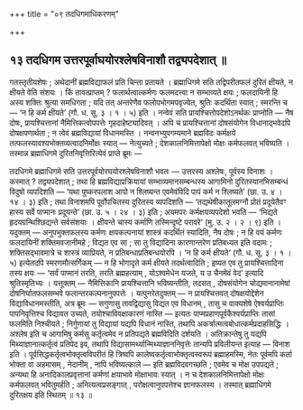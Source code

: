 +++
title = "०९ तदधिगमाधिकरणम्"

+++

## १३ तदधिगम उत्तरपूर्वाघयोरश्लेषविनाशौ तद्व्यपदेशात् ॥

गतस्तृतीयशेषः ; अथेदानीं ब्रह्मविद्याफलं प्रति चिन्ता प्रतायते । ब्रह्माधिगमे सति तद्विपरीतफलं दुरितं क्षीयते, न क्षीयते वेति संशयः । किं तावत्प्राप्तम् ? फलार्थत्वात्कर्मणः फलमदत्त्वा न सम्भाव्यते क्षयः ; फलदायिनी हि अस्य शक्तिः श्रुत्या समधिगता ; यदि तत् अन्तरेणैव फलोपभोगमपवृज्येत, श्रुतिः कदर्थिता स्यात् ; स्मरन्ति च — ‘न हि कर्म क्षीयते’ (गौ. ध. सू. ३ । १ । ५) इति । नन्वेवं सति प्रायश्चित्तोपदेशोऽनर्थकः प्राप्नोति — नैष दोषः, प्रायश्चित्तानां नैमित्तिकत्वोपपत्तेः गृहदाहेष्ट्यादिवत् । अपि च प्रायश्चित्तानां दोषसंयोगेन विधानाद्भवेदपि दोषक्षपणार्थता ; न त्वेवं ब्रह्मविद्यायां विधानमस्ति । नन्वनभ्युपगम्यमाने ब्रह्मविदः कर्मक्षये तत्फलस्यावश्यभोक्तव्यत्वादनिर्मोक्षः स्यात् — नेत्युच्यते ; देशकालनिमित्तापेक्षो मोक्षः कर्मफलवत् भविष्यति । तस्मान्न ब्रह्माधिगमे दुरितनिवृत्तिरित्येवं प्राप्ते ब्रूमः —

तदधिगमे ब्रह्माधिगमे सति उत्तरपूर्वयोरघयोरश्लेषविनाशौ भवतः — उत्तरस्य अश्लेषः, पूर्वस्य विनाशः । कस्मात् ? तद्व्यपदेशात् ; तथा हि ब्रह्मविद्याप्रक्रियायां सम्भाव्यमानसम्बन्धस्य आगामिनो दुरितस्यानभिसम्बन्धं विदुषो व्यपदिशति — ‘यथा पुष्करपलाश आपो न श्लिष्यन्त एवमेवंविदि पापं कर्म न श्लिष्यते’ (छा. उ. ४ । १४ । ३) इति ; तथा विनाशमपि पूर्वोपचितस्य दुरितस्य व्यपदिशति — ‘तद्यथेषीकातूलमग्नौ प्रोतं प्रदूयेतैवꣳ हास्य सर्वे पाप्मानः प्रदूयन्ते’ (छा. उ. ५ । २४ । ३) इति ; अयमपरः कर्मक्षयव्यपदेशो भवति — ‘भिद्यते हृदयग्रन्थिश्छिद्यन्ते सर्वसंशयाः । क्षीयन्ते चास्य कर्माणि तस्मिन्दृष्टे परावरे’ (मु. उ. २ । २ । ९) इति । यदुक्तम् — अनुपभुक्तफलस्य कर्मणः क्षयकल्पनायां शास्त्रं कदर्थितं स्यादिति, नैष दोषः ; न हि वयं कर्मणः फलदायिनीं शक्तिमवजानीमहे ; विद्यत एव सा ; सा तु विद्यादिना कारणान्तरेण प्रतिबध्यत इति वदामः ; शक्तिसद्भावमात्रे च शास्त्रं व्याप्रियते, न प्रतिबन्धाप्रतिबन्धयोरपि । ‘न हि कर्म क्षीयते’ (गौ. ध. सू. ३ । १ । ५) इत्येतदपि स्मरणमौत्सर्गिकम् — न हि भोगादृते कर्म क्षीयते तदर्थत्वादिति ; इष्यत एव तु प्रायश्चित्तादिना तस्य क्षयः — ‘सर्वं पाप्मानं तरति, तरति ब्रह्महत्याम् , योऽश्वमेधेन यजते, य उ चैनमेवं वेद’ इत्यादि श्रुतिस्मृतिभ्यः । यत्तूक्तम् — नैमित्तिकानि प्रायश्चित्तानि भविष्यन्तीति, तदसत् , दोषसंयोगेन चोद्यमानानामेषां दोषनिर्घातफलसम्भवे फलान्तरकल्पनानुपपत्तेः । यत्पुनरेतदुक्तम् — न प्रायश्चित्तवत् दोषक्षयोद्देशेन विद्याविधानमस्तीति, अत्र ब्रूमः — सगुणासु तावद्विद्यासु विद्यत एव विधानम् , तासु च वाक्यशेषे ऐश्वर्यप्राप्तिः पापनिवृत्तिश्च विद्यावत उच्यते, तयोश्चाविवक्षाकारणं नास्ति — इत्यतः पाप्मप्रहाणपूर्वकैश्वर्यप्राप्तिः तासां फलमिति निश्चीयते ; निर्गुणायां तु विद्यायां यद्यपि विधानं नास्ति, तथापि अकर्त्रात्मत्वबोधात्कर्मप्रदाहसिद्धिः । अश्लेष इति च आगामिषु कर्मसु कर्तृत्वमेव न प्रतिपद्यते ब्रह्मविदिति दर्शयति । अतिक्रान्तेषु तु यद्यपि मिथ्याज्ञानात्कर्तृत्वं प्रतिपेद इव, तथापि विद्यासामर्थ्यान्मिथ्याज्ञाननिवृत्तेः तान्यपि प्रविलीयन्त इत्याह — विनाश इति । पूर्वसिद्धकर्तृत्वभोक्तृत्वविपरीतं हि त्रिष्वपि कालेष्वकर्तृत्वाभोक्तृत्वस्वरूपं ब्रह्माहमस्मि, नेतः पूर्वमपि कर्ता भोक्ता वा अहमासम् , नेदानीम् , नापि भविष्यत्काले — इति ब्रह्मविदवगच्छति ; एवमेव च मोक्ष उपपद्यते ; अन्यथा हि अनादिकालप्रवृत्तानां कर्मणां क्षयाभावे मोक्षाभावः स्यात् । न च देशकालनिमित्तापेक्षो मोक्षः कर्मफलवत् भवितुमर्हति ; अनित्यत्वप्रसङ्गात् , परोक्षत्वानुपपत्तेश्च ज्ञानफलस्य । तस्मात् ब्रह्माधिगमे दुरितक्षय इति स्थितम् ॥ १३ ॥
